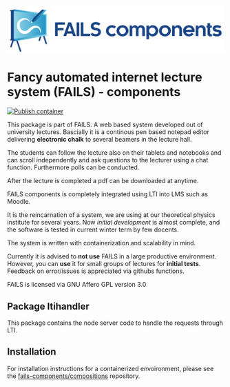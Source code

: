 !["FAILS logo"](failslogo.svg)
# Fancy automated internet lecture system (**FAILS**) - components
[![Publish container](https://github.com/fails-components/ltihandler/actions/workflows/docker-publish.yml/badge.svg)](https://github.com/fails-components/ltihandler/actions/workflows/docker-publish.yml)

This package is part of FAILS.
A web based system developed out of university lectures.
Bascially it is a continous pen based notepad editor  delivering **electronic chalk**  to several beamers in the lecture hall.

The students can follow the lecture also on their tablets and notebooks and can scroll independently and ask questions to the lecturer using a chat function.
Furthermore polls can be conducted.

After the lecture is completed a pdf can be downloaded at anytime.

FAILS components is completely integrated using LTI into LMS such as Moodle.

It is the reincarnation of a system, we are using at our theoretical physics institute for several years. Now *initial development* is almost complete, and the software is tested in current winter term by few docents.

The system is written with containerization and scalability in mind.

Currently it is advised to **not use** FAILS in a large productive environment.
However, you can **use** it for small groups of lectures for **initial tests**.
Feedback on error/issues is appreciated via githubs functions.

FAILS is licensed via GNU Affero GPL version 3.0  

## Package ltihandler
This package contains the node server code to handle the requests through LTI.

## Installation
For installation instructions for a containerized envoironment, please see the [fails-components/compositions](https://github.com/fails-components/compositions "fails-components/compositions") repository.